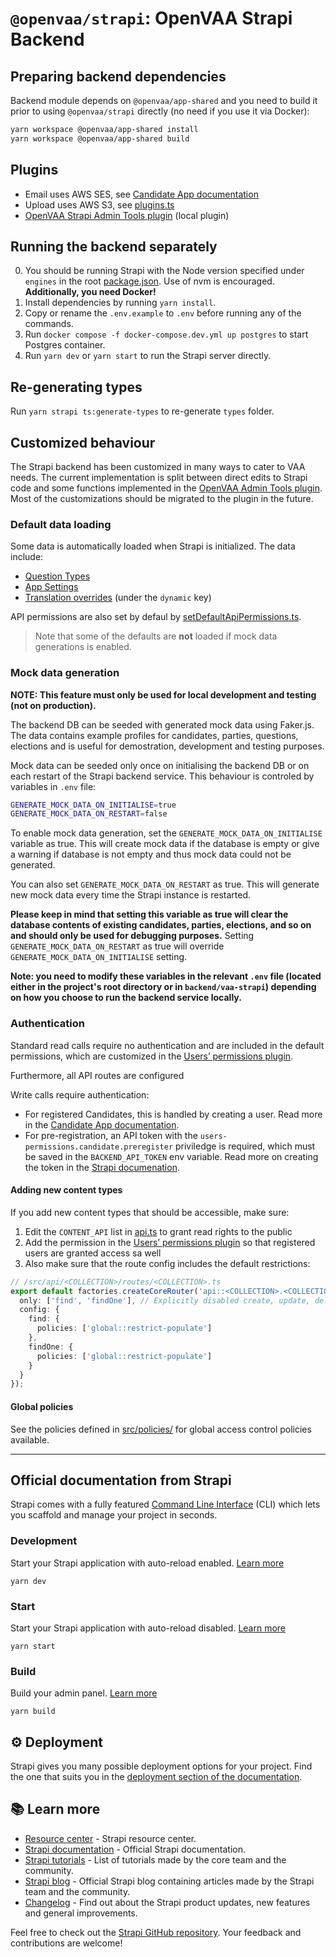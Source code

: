 # `@openvaa/strapi`: OpenVAA Strapi Backend

## Preparing backend dependencies

Backend module depends on `@openvaa/app-shared` and you need to build it prior to using `@openvaa/strapi` directly (no need if you use it via Docker):

```bash
yarn workspace @openvaa/app-shared install
yarn workspace @openvaa/app-shared build
```

## Plugins

- Email uses AWS SES, see [Candidate App documentation](/docs/candidate-app/candidates.md)
- Upload uses AWS S3, see [plugins.ts](config/plugins.ts)
- [OpenVAA Strapi Admin Tools plugin](src/plugins/openvaa-admin-tools/README.md) (local plugin)

## Running the backend separately

0. You should be running Strapi with the Node version specified under `engines` in the root [package.json](../../package.json). Use of nvm is encouraged. **Additionally, you need Docker!**
1. Install dependencies by running `yarn install`.
2. Copy or rename the `.env.example` to `.env` before running any of the commands.
3. Run `docker compose -f docker-compose.dev.yml up postgres` to start Postgres container.
4. Run `yarn dev` or `yarn start` to run the Strapi server directly.

## Re-generating types

Run `yarn strapi ts:generate-types` to re-generate `types` folder.

## Customized behaviour

The Strapi backend has been customized in many ways to cater to VAA needs. The current implementation is split between direct edits to Strapi code and some functions implemented in the [OpenVAA Admin Tools plugin](src/plugins/openvaa-admin-tools/README.md). Most of the customizations should be migrated to the plugin in the future.

### Default data loading

Some data is automatically loaded when Strapi is initialized. The data include:

- [Question Types](src/functions/loadDefaultData.ts)
- [App Settings](src/functions/loadDefaultAppSettings.ts)
- [Translation overrides](src/functions/loadDynamicTranslations.ts) (under the `dynamic` key)

API permissions are also set by defaul by [setDefaultApiPermissions.ts](src/functions/setDefaultApiPermissions.ts).

> Note that some of the defaults are **not** loaded if mock data generations is enabled.

### Mock data generation

**NOTE: This feature must only be used for local development and testing (not on production).**

The backend DB can be seeded with generated mock data using Faker.js. The data contains example profiles for candidates, parties, questions, elections and is useful for demostration, development and testing purposes.

Mock data can be seeded only once on initialising the backend DB or on each restart of the Strapi backend service. This behaviour is controled by variables in `.env` file:

```bash
GENERATE_MOCK_DATA_ON_INITIALISE=true
GENERATE_MOCK_DATA_ON_RESTART=false
```

To enable mock data generation, set the `GENERATE_MOCK_DATA_ON_INITIALISE` variable as true. This will create mock data if the database is empty or give a warning if database is not empty and thus mock data could not be generated.

You can also set `GENERATE_MOCK_DATA_ON_RESTART` as true. This will generate new mock data every time the Strapi instance is restarted.

**Please keep in mind that setting this variable as true will clear the database contents of existing candidates, parties, elections, and so on and should only be used for debugging purposes.**
Setting `GENERATE_MOCK_DATA_ON_RESTART` as true will override `GENERATE_MOCK_DATA_ON_INITIALISE` setting.

**Note: you need to modify these variables in the relevant `.env` file (located either in the project's root directory or in `backend/vaa-strapi`) depending on how you choose to run the backend service locally.**

### Authentication

Standard read calls require no authentication and are included in the default permissions, which are customized in the [Users’ permissions plugin](./src/extensions/users-permissions/strapi-server.ts).

Furthermore, all API routes are configured

Write calls require authentication:

- For registered Candidates, this is handled by creating a user. Read more in the [Candidate App documentation](/docs/candidate-app/candidates.md).
- For pre-registration, an API token with the `users-permissions.candidate.preregister` priviledge is required, which must be saved in the `BACKEND_API_TOKEN` env variable. Read more on creating the token in the [Strapi documenation](https://docs.strapi.io/user-docs/settings/API-tokens#creating-a-new-api-token).

#### Adding new content types

If you add new content types that should be accessible, make sure:

1. Edit the `CONTENT_API` list in [api.ts](src/util/api.ts) to grant read rights to the public
2. Add the permission in the [Users’ permissions plugin](./src/extensions/users-permissions/strapi-server.ts) so that registered users are granted access sa well
3. Also make sure that the route config includes the default restrictions:

```ts
// /src/api/<COLLECTION>/routes/<COLLECTION>.ts
export default factories.createCoreRouter('api::<COLLECTION>.<COLLECTION>', {
  only: ['find', 'findOne'], // Explicitly disabled create, update, delete
  config: {
    find: {
      policies: ['global::restrict-populate']
    },
    findOne: {
      policies: ['global::restrict-populate']
    }
  }
});
```

#### Global policies

See the policies defined in [src/policies/](src/policies) for global access control policies available.

---

## Official documentation from Strapi

Strapi comes with a fully featured [Command Line Interface](https://docs.strapi.io/developer-docs/latest/developer-resources/cli/CLI.html) (CLI) which lets you scaffold and manage your project in seconds.

### Development

Start your Strapi application with auto-reload enabled. [Learn more](https://docs.strapi.io/developer-docs/latest/developer-resources/cli/CLI.html#strapi-develop)

```
yarn dev
```

### Start

Start your Strapi application with auto-reload disabled. [Learn more](https://docs.strapi.io/developer-docs/latest/developer-resources/cli/CLI.html#strapi-start)

```
yarn start
```

### Build

Build your admin panel. [Learn more](https://docs.strapi.io/developer-docs/latest/developer-resources/cli/CLI.html#strapi-build)

```
yarn build
```

## ⚙️ Deployment

Strapi gives you many possible deployment options for your project. Find the one that suits you in the [deployment section of the documentation](https://docs.strapi.io/developer-docs/latest/setup-deployment-guides/deployment.html).

## 📚 Learn more

- [Resource center](https://strapi.io/resource-center) - Strapi resource center.
- [Strapi documentation](https://docs.strapi.io) - Official Strapi documentation.
- [Strapi tutorials](https://strapi.io/tutorials) - List of tutorials made by the core team and the community.
- [Strapi blog](https://docs.strapi.io) - Official Strapi blog containing articles made by the Strapi team and the community.
- [Changelog](https://strapi.io/changelog) - Find out about the Strapi product updates, new features and general improvements.

Feel free to check out the [Strapi GitHub repository](https://github.com/strapi/strapi). Your feedback and contributions are welcome!
